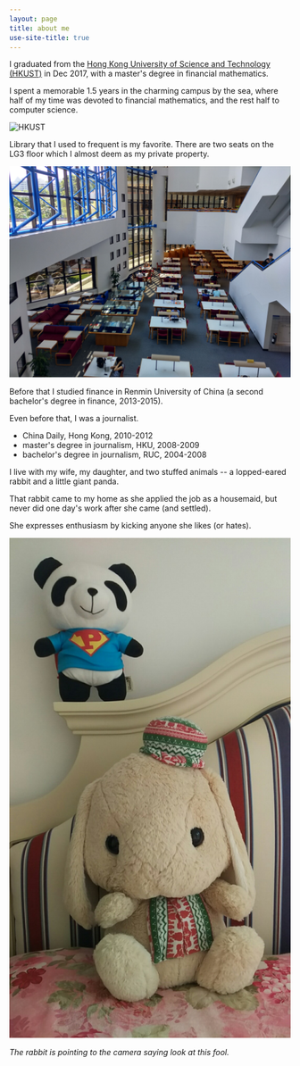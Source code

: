 ```yaml
---
layout: page
title: about me
use-site-title: true
---
```


I graduated from the [Hong Kong University of Science and Technology (HKUST)](https://www.ust.hk) in Dec 2017, with a master's degree in financial mathematics.

I spent a memorable 1.5 years in the charming campus by the sea, where half of my time was devoted to financial mathematics, and the rest half to computer science.

![HKUST](HKUST.jpg)

Library that I used to frequent is my favorite. There are two seats on the LG3 floor which I almost deem as my private property.

![library](library.jpg)

Before that I studied finance in Renmin University of China (a second bachelor's degree in finance, 2013-2015).

Even before that, I was a journalist.

- China Daily, Hong Kong, 2010-2012
- master's degree in journalism, HKU, 2008-2009
- bachelor's degree in journalism, RUC, 2004-2008

I live with my wife, my daughter, and two stuffed animals -- a lopped-eared rabbit and a little giant panda.

That rabbit came to my home as she applied the job as a housemaid, but never did one day's work after she came (and settled).

She expresses enthusiasm by kicking anyone she likes (or hates).

![rabbit](rabbit.jpg)

*The rabbit is pointing to the camera saying look at this fool.*
